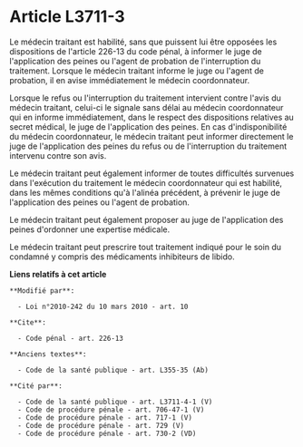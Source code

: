 # Article L3711-3

Le médecin traitant est habilité, sans que puissent lui être opposées les dispositions de l'article 226-13 du code pénal, à
informer le juge de l'application des peines ou l'agent de probation de l'interruption du traitement. Lorsque le médecin
traitant informe le juge ou l'agent de probation, il en avise immédiatement le médecin coordonnateur. 

Lorsque le refus ou l'interruption du traitement intervient contre l'avis du médecin traitant, celui-ci le signale sans délai
au médecin coordonnateur qui en informe immédiatement, dans le respect des dispositions relatives au secret médical, le juge
de l'application des peines. En cas d'indisponibilité du médecin coordonnateur, le médecin traitant peut informer directement
le juge de l'application des peines du refus ou de l'interruption du traitement intervenu contre son avis.

Le médecin traitant peut également informer de toutes difficultés survenues dans l'exécution du traitement le médecin
coordonnateur qui est habilité, dans les mêmes conditions qu'à l'alinéa précédent, à prévenir le juge de l'application des
peines ou l'agent de probation. 

Le médecin traitant peut également proposer au juge de l'application des peines d'ordonner une expertise médicale. 

Le médecin traitant peut prescrire tout traitement indiqué pour le soin du condamné y compris des médicaments inhibiteurs de
libido.

**Liens relatifs à cet article**

	**Modifié par**:

	  - Loi n°2010-242 du 10 mars 2010 - art. 10

	**Cite**:

	  - Code pénal - art. 226-13

	**Anciens textes**:

	  - Code de la santé publique - art. L355-35 (Ab)

	**Cité par**:

	  - Code de la santé publique - art. L3711-4-1 (V)
	  - Code de procédure pénale - art. 706-47-1 (V)
	  - Code de procédure pénale - art. 717-1 (V)
	  - Code de procédure pénale - art. 729 (V)
	  - Code de procédure pénale - art. 730-2 (VD)

